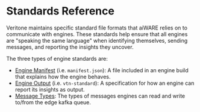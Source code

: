# Standards Reference

Veritone maintains specific standard file formats that aiWARE relies on to communicate with engines.
These standards help ensure that all engines are "speaking the same language" when identifying themselves,
sending messages, and reporting the insights they uncover.

The three types of engine standards are:
- [Engine Manifest](engines/standards/engine-manifest/) (i.e. `manifest.json`): A file included in an engine build that explains how the engine behaves.
- [Engine Output](engines/standards/engine-output/) (i.e. `vtn-standard`): A specification for how an engine can report its insights as output.
- [Message Types](engines/standards/message-types/): The types of messages engines can read and write to/from the edge kafka queue.
